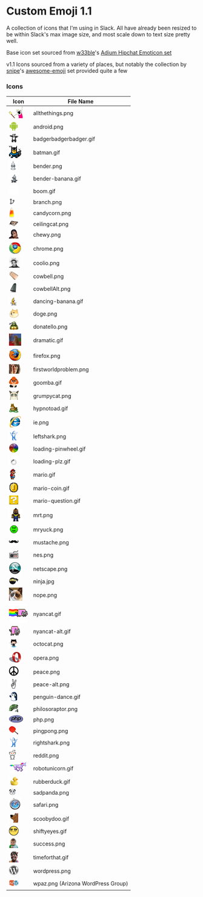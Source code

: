 # Custom Emoji 1.1

A collection of icons that I'm using in Slack. All have already been resized to be within Slack's max image size, and most scale down to text size pretty well. 

Base icon set sourced from [w33ble](https://github.com/w33ble)'s [Adium Hipchat Emoticon set](https://github.com/w33ble/adium-hipchat-emoticons)

v1.1 Icons sourced from a variety of places, but notably the collection by [snipe](https://github.com/snipe)'s [awesome-emoji](https://github.com/snipe/awesome-emoji) set provided quite a few

### Icons

| Icon | File Name |
| --------------------------------------------- | --------------------------------------- |
|![allthethings](allthethings.png)              | allthethings.png |
|![android](android.png)                        | android.png |
|![badgerbadgerbadger](badgerbadgerbadger.gif)  | badgerbadgerbadger.gif |
|![batman](batman.gif)                          | batman.gif |
|![bender](bender.png)                          | bender.png |
|<img src="bender-banana.gif" alt="bender-banana" width="25" height="25" /> | bender-banana.gif |
|![boom](boom.gif)                              | boom.gif |
|![branch](branch.png)                          | branch.png |
|![candycorn](candycorn.png)                    | candycorn.png |
|![ceilingcat](ceilingcat.png)                  | ceilingcat.png |
|![chewy](chewy.png)                            | chewy.png |
|![chrome](chrome.png)                          | chrome.png |
|![coolio](coolio.png)                          | coolio.png |
|<img src="cowbell.png" alt="cowbell" width="25" height="25" /> | cowbell.png |
|<img src="cowbellAlt.png" alt="cowbellAlt" width="25" height="25" />| cowbellAlt.png |
|<img src="dancing-banana.gif" alt="dancing-banana" width="25" height="25" /> | dancing-banana.gif |
|<img src="doge.png" alt="doge" width="25" height="25" /> | doge.png |
|<img src="donatello.png" alt="donatello" width="25" height="25" /> | donatello.png |
|![dramatic](dramatic.gif)                      | dramatic.gif |
|![firefox](firefox.png)                        | firefox.png |
|![firstworldproblem](firstworldproblem.png)    | firstworldproblem.png |
|<img src="goomba.gif" alt="goomba" width="25" height="28" /> | goomba.gif |
|![grumpycat](grumpycat.png)                    | grumpycat.png |
|<img src="hypnotoad.gif" alt="hypnotoad" width="25" height="25" /> | hypnotoad.gif |
|![ie](ie.png)                                  | ie.png |
|<img src="leftshark.png" alt="leftshark" width="25" height="25" /> | leftshark.png |
|<img src="loading-pinwheel.gif" alt="loading-pinwheel" width="25" height="25" /> | loading-pinwheel.gif |
|<img src="loading-plz.gif" alt="loading-plz" width="25" height="25" /> | loading-plz.gif |
|![mario](mario.gif)                            | mario.gif |
|<img src="mario-coin.gif" alt="mario-coin" width="25" height="25" /> | mario-coin.gif |
|<img src="mario-question.gif" alt="mario-question" width="25" height="25" /> | mario-question.gif |
|![mrt](mrt.png)                                | mrt.png |
|<img src="mryuck.png" alt="mryuck" width="25" height="25" /> | mryuck.png |
|![mustache](mustache.png)                      | mustache.png |
|<img src="nes.png" alt="nes" width="25" height="25" /> | nes.png |
|![netscape](netscape.png)                      | netscape.png |
|<img src="ninja.jpg" alt="ninja" width="25" height="19" /> | ninja.jpg |
|![nope](nope.png)                              | nope.png |
|![nyancat](nyancat.gif)                        | nyancat.gif |
|<img src="nyancat-alt.gif" alt="nyancat-alt" width="30" height="25" /> | nyancat-alt.gif |
|<img src="octocat.png" alt="octocat" width="25" height="25" /> | octocat.png |
|![opera](opera.png)                            | opera.png |
|<img src="peace.png" alt="peace" width="25" height="25" /> | peace.png |
|<img src="peace-alt.png" alt="peace-alt" width="25" height="25" /> | peace-alt.png |
|<img src="penguin-dance.gif" alt="penguin-dance" width="25" height="25" /> | penguin-dance.gif |
|![philosoraptor](philosoraptor.png)            | philosoraptor.png |
|![php](php.png)                                | php.png |
|![pingpong](pingpong.png)                      | pingpong.png |
|<img src="rightshark.png" alt="rightshark" width="25" height="25" /> | rightshark.png |
|![reddit](reddit.png)                          | reddit.png |
|![robotunicorn](robotunicorn.gif)              | robotunicorn.gif |
|<img src="rubberduck.gif" alt="rubberduck" width="25" height="25" /> | rubberduck.gif |
|![sadpanda](sadpanda.png)                      | sadpanda.png |
|![safari](safari.png)                          | safari.png |
|<img src="scoobydoo.gif" alt="scoobydoo" width="25" height="25" />| scoobydoo.gif |
|<img src="shiftyeyes.gif" alt="shiftyeyes" width="25" height="25" /> | shiftyeyes.gif |
|<img src="success.png" alt="success" width="25" height="25" /> |success.png |
|![timeforthat](timeforthat.gif)                |timeforthat.gif |
|<img src="WordPress.png" alt="WordPress" width="25" height="25" /> |wordpress.png |
|<img src="wpaz.png" alt="wpaz" width="25" height="25" /> |wpaz.png (Arizona WordPress Group) |
